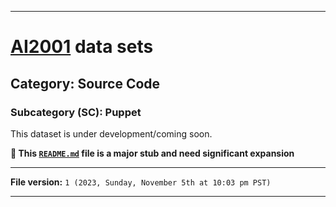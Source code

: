 
***

# [AI2001](https://github.com/seanpm2001/AI2001/) data sets

## Category: Source Code

### Subcategory (SC): Puppet

This dataset is under development/coming soon.

**🌱️ This [`README.md`](/README.md) file is a major stub and need significant expansion**

***

**File version:** `1 (2023, Sunday, November 5th at 10:03 pm PST)`

***
